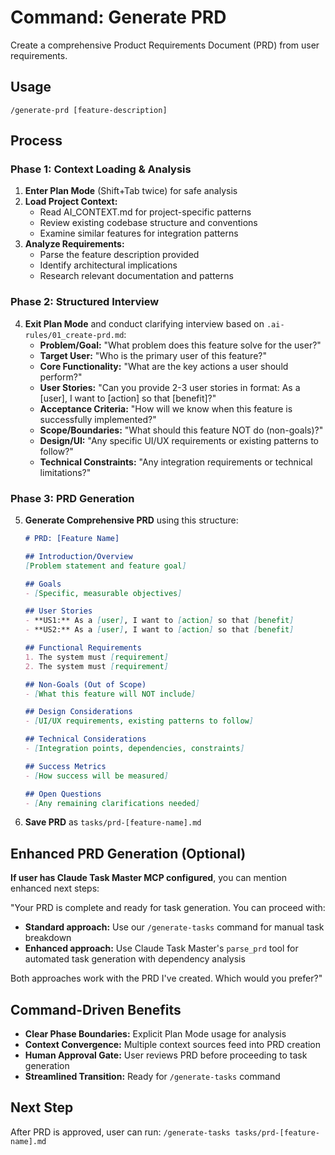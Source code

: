 # Command: Generate PRD

Create a comprehensive Product Requirements Document (PRD) from user requirements.

## Usage
```
/generate-prd [feature-description]
```

## Process

### Phase 1: Context Loading & Analysis
1. **Enter Plan Mode** (Shift+Tab twice) for safe analysis
2. **Load Project Context:**
   - Read AI_CONTEXT.md for project-specific patterns
   - Review existing codebase structure and conventions
   - Examine similar features for integration patterns
3. **Analyze Requirements:**
   - Parse the feature description provided
   - Identify architectural implications
   - Research relevant documentation and patterns

### Phase 2: Structured Interview
4. **Exit Plan Mode** and conduct clarifying interview based on `.ai-rules/01_create-prd.md`:
   - **Problem/Goal:** "What problem does this feature solve for the user?"
   - **Target User:** "Who is the primary user of this feature?"
   - **Core Functionality:** "What are the key actions a user should perform?"
   - **User Stories:** "Can you provide 2-3 user stories in format: As a [user], I want to [action] so that [benefit]?"
   - **Acceptance Criteria:** "How will we know when this feature is successfully implemented?"
   - **Scope/Boundaries:** "What should this feature NOT do (non-goals)?"
   - **Design/UI:** "Any specific UI/UX requirements or existing patterns to follow?"
   - **Technical Constraints:** "Any integration requirements or technical limitations?"

### Phase 3: PRD Generation
5. **Generate Comprehensive PRD** using this structure:
   ```markdown
   # PRD: [Feature Name]
   
   ## Introduction/Overview
   [Problem statement and feature goal]
   
   ## Goals
   - [Specific, measurable objectives]
   
   ## User Stories
   - **US1:** As a [user], I want to [action] so that [benefit]
   - **US2:** As a [user], I want to [action] so that [benefit]
   
   ## Functional Requirements
   1. The system must [requirement]
   2. The system must [requirement]
   
   ## Non-Goals (Out of Scope)
   - [What this feature will NOT include]
   
   ## Design Considerations
   - [UI/UX requirements, existing patterns to follow]
   
   ## Technical Considerations
   - [Integration points, dependencies, constraints]
   
   ## Success Metrics
   - [How success will be measured]
   
   ## Open Questions
   - [Any remaining clarifications needed]
   ```

6. **Save PRD** as `tasks/prd-[feature-name].md`

## Enhanced PRD Generation (Optional)

**If user has Claude Task Master MCP configured**, you can mention enhanced next steps:

"Your PRD is complete and ready for task generation. You can proceed with:
- **Standard approach:** Use our `/generate-tasks` command for manual task breakdown
- **Enhanced approach:** Use Claude Task Master's `parse_prd` tool for automated task generation with dependency analysis

Both approaches work with the PRD I've created. Which would you prefer?"

## Command-Driven Benefits
- **Clear Phase Boundaries:** Explicit Plan Mode usage for analysis
- **Context Convergence:** Multiple context sources feed into PRD creation
- **Human Approval Gate:** User reviews PRD before proceeding to task generation
- **Streamlined Transition:** Ready for `/generate-tasks` command

## Next Step
After PRD is approved, user can run: `/generate-tasks tasks/prd-[feature-name].md`